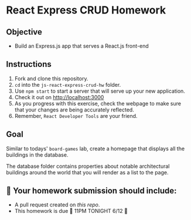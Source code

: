 # React Express CRUD Homework

## Objective

- Build an Express.js app that serves a React.js front-end

## Instructions

1. Fork and clone this repository.
2. `cd` into the `js-react-express-crud-hw` folder.
3. Use `npm start` to start a server that will serve up your new application.
4. Check it out on [http://localhost:3000](http://localhost:3000)
5. As you progress with this exercise, check the webpage to make sure that your changes are being accurately reflected.
6. Remember, `React Developer Tools` are your friend. 

## Goal

Similar to todays' `board-games` lab, create a homepage that displays all the buildings in the database.

The database folder contains properties about notable architectural buildings around the world that you will render as a list to the page.

## 🚀 Your homework submission should include:

- A pull request created on _this repo_.
- This homework is due 🚨 11PM TONIGHT 6/12 🚨
